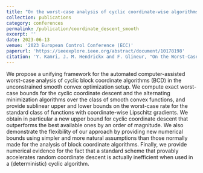 ```yaml
---
title: "On the worst-case analysis of cyclic coordinate-wise algorithms on smooth convex functions"
collection: publications
category: conferences
permalink: /publication/coordinate_descent_smooth
excerpt: ''
date: 2023-06-13
venue: '2023 European Control Conference (ECC)'
paperurl: 'https://ieeexplore.ieee.org/abstract/document/10178198'
citation: 'Y. Kamri, J. M. Hendrickx and F. Glineur, "On the Worst-Case Analysis of Cyclic Coordinate-Wise Algorithms on Smooth Convex Functions," 2023 European Control Conference (ECC), Bucharest, Romania, 2023, pp. 1-8'
---
```


We propose a unifying framework for the automated computer-assisted worst-case analysis of cyclic block coordinate algorithms (BCD) in the unconstrained smooth convex optimization setup. We compute exact worst-case bounds for the cyclic coordinate descent and the alternating minimization algorithms over the class of smooth convex functions, and provide sublinear upper and lower bounds on the worst-case rate for the standard class of functions with coordinate-wise Lipschitz gradients. We obtain in particular a new upper bound for cyclic coordinate descent that outperforms the best available ones by an order of magnitude. We also demonstrate the flexibility of our approach by providing new numerical bounds using simpler and more natural assumptions than those normally made for the analysis of block coordinate algorithms. Finally, we provide numerical evidence for the fact that a standard scheme that provably accelerates random coordinate descent is actually inefficient when used in a (deterministic) cyclic algorithm.
